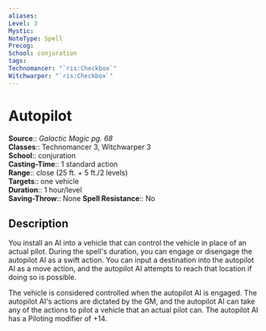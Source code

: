 ```yaml
---
aliases: 
Level: 3
Mystic: 
NoteType: Spell
Precog: 
School: conjuration 
tags: 
Technomancer: "`ris:Checkbox`"
Witchwarper: "`ris:Checkbox`"
---
```


# Autopilot

**Source**:: _Galactic Magic pg. 68_  
**Classes**:: Technomancer 3, Witchwarper 3  
**School**:: conjuration  
**Casting-Time**:: 1 standard action  
**Range**:: close (25 ft. + 5 ft./2 levels)  
**Targets**:: one vehicle  
**Duration**:: 1 hour/level  
**Saving-Throw**:: None
**Spell Resistance**:: No

## Description

You install an AI into a vehicle that can control the vehicle in place of an actual pilot. During the spell's duration, you can engage or disengage the autopilot AI as a swift action. You can input a destination into the autopilot AI as a move action, and the autopilot AI attempts to reach that location if doing so is possible.

The vehicle is considered controlled when the autopilot AI is engaged. The autopilot AI's actions are dictated by the GM, and the autopilot AI can take any of the actions to pilot a vehicle that an actual pilot can. The autopilot AI has a Piloting modifier of +14.

